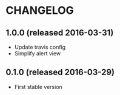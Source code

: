 # CHANGELOG

## 1.0.0 (released 2016-03-31)

- Update travis config
- Simplify alert view

## 0.1.0 (released 2016-03-29)

- First stable version
